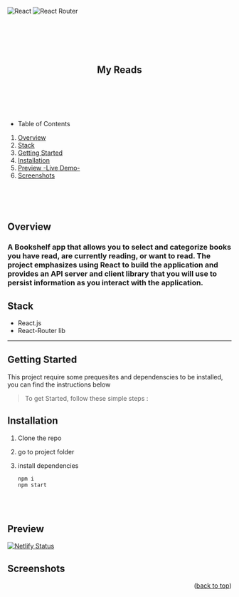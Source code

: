 <div id="top"></div>

![React](https://img.shields.io/badge/-ReactJs-61DAFB?logo=react&logoColor=white&style=for-the-badge)
![React Router](https://img.shields.io/badge/-React%20Router-CA4245?logo=react-router&logoColor=white&style=for-the-badge)

<br>
<br>
<br>
<br>

<!-- PROJECT LOGO -->
<div align="center">
  <h2>My Reads</h2>
</div>

<br>
<br>
<br>
<br>

<!-- TABLE OF CONTENTS -->

- Table of Contents
<ol>
  <li><a href="#overview">Overview</a></li>
  <li><a href="#stack">Stack</a></li>
  <li><a href="#getting-started">Getting Started</a></li>
  <li><a href="#installation">Installation</a></li>
  <li><a href="#preview">Preview -Live Demo-</a></li>
  <li><a href="#screenshots">Screenshots</a></li>
</ol>

<br>
<br>
<br>

<!-- ABOUT THE PROJECT -->

## Overview

### A Bookshelf app that allows you to select and categorize books you have read, are currently reading, or want to read. The project emphasizes using React to build the application and provides an API server and client library that you will use to persist information as you interact with the application.

## Stack

- React.js
- React-Router lib

---

<!-- GETTING STARTED -->

## Getting Started

This project require some prequesites and dependenscies to be installed, you can find the instructions below

> To get Started, follow these simple steps :

## Installation

1. Clone the repo

2. go to project folder

3. install dependencies

   ```bash
   npm i
   npm start
   ```

<br>
<br>

## Preview

[![Netlify Status](https://api.netlify.com/api/v1/badges/7ac2604a-4ce9-4826-8709-a36e46355e1e/deploy-status)]()

## Screenshots

<p align="right">(<a href="#top">back to top</a>)</p>
